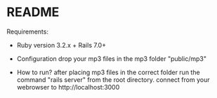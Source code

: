 # README
Requirements:

* Ruby version 3.2.x + Rails 7.0+

* Configuration drop your mp3 files in the mp3 folder "public/mp3"

* How to run? after placing mp3 files in the correct folder run the command "rails server" from the root directory. connect from your webrowser to http://localhost:3000
